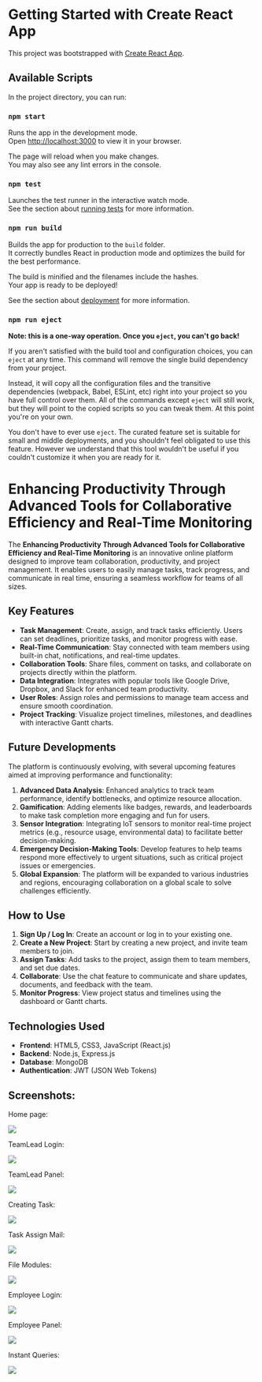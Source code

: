 # Getting Started with Create React App

This project was bootstrapped with [Create React App](https://github.com/facebook/create-react-app).

## Available Scripts

In the project directory, you can run:

### `npm start`

Runs the app in the development mode.\
Open [http://localhost:3000](http://localhost:3000) to view it in your browser.

The page will reload when you make changes.\
You may also see any lint errors in the console.

### `npm test`

Launches the test runner in the interactive watch mode.\
See the section about [running tests](https://facebook.github.io/create-react-app/docs/running-tests) for more information.

### `npm run build`

Builds the app for production to the `build` folder.\
It correctly bundles React in production mode and optimizes the build for the best performance.

The build is minified and the filenames include the hashes.\
Your app is ready to be deployed!

See the section about [deployment](https://facebook.github.io/create-react-app/docs/deployment) for more information.

### `npm run eject`

**Note: this is a one-way operation. Once you `eject`, you can't go back!**

If you aren't satisfied with the build tool and configuration choices, you can `eject` at any time. This command will remove the single build dependency from your project.

Instead, it will copy all the configuration files and the transitive dependencies (webpack, Babel, ESLint, etc) right into your project so you have full control over them. All of the commands except `eject` will still work, but they will point to the copied scripts so you can tweak them. At this point you're on your own.

You don't have to ever use `eject`. The curated feature set is suitable for small and middle deployments, and you shouldn't feel obligated to use this feature. However we understand that this tool wouldn't be useful if you couldn't customize it when you are ready for it.

# Enhancing Productivity Through Advanced Tools for Collaborative Efficiency and Real-Time Monitoring

The **Enhancing Productivity Through Advanced Tools for Collaborative Efficiency and Real-Time Monitoring** is an innovative online platform designed to improve team collaboration, productivity, and project management. It enables users to easily manage tasks, track progress, and communicate in real time, ensuring a seamless workflow for teams of all sizes.

## Key Features

- **Task Management**: Create, assign, and track tasks efficiently. Users can set deadlines, prioritize tasks, and monitor progress with ease.
- **Real-Time Communication**: Stay connected with team members using built-in chat, notifications, and real-time updates.
- **Collaboration Tools**: Share files, comment on tasks, and collaborate on projects directly within the platform.
- **Data Integration**: Integrates with popular tools like Google Drive, Dropbox, and Slack for enhanced team productivity.
- **User Roles**: Assign roles and permissions to manage team access and ensure smooth coordination.
- **Project Tracking**: Visualize project timelines, milestones, and deadlines with interactive Gantt charts.
  
## Future Developments

The platform is continuously evolving, with several upcoming features aimed at improving performance and functionality:

1. **Advanced Data Analysis**: Enhanced analytics to track team performance, identify bottlenecks, and optimize resource allocation.
2. **Gamification**: Adding elements like badges, rewards, and leaderboards to make task completion more engaging and fun for users.
3. **Sensor Integration**: Integrating IoT sensors to monitor real-time project metrics (e.g., resource usage, environmental data) to facilitate better decision-making.
4. **Emergency Decision-Making Tools**: Develop features to help teams respond more effectively to urgent situations, such as critical project issues or emergencies.
5. **Global Expansion**: The platform will be expanded to various industries and regions, encouraging collaboration on a global scale to solve challenges efficiently.

## How to Use

1. **Sign Up / Log In**: Create an account or log in to your existing one.
2. **Create a New Project**: Start by creating a new project, and invite team members to join.
3. **Assign Tasks**: Add tasks to the project, assign them to team members, and set due dates.
4. **Collaborate**: Use the chat feature to communicate and share updates, documents, and feedback with the team.
5. **Monitor Progress**: View project status and timelines using the dashboard or Gantt charts.

## Technologies Used

- **Frontend**: HTML5, CSS3, JavaScript (React.js)
- **Backend**: Node.js, Express.js
- **Database**: MongoDB
- **Authentication**: JWT (JSON Web Tokens)


## Screenshots:

Home page:

![](Assets/HomeInterface.png)

TeamLead Login:

![](Assets/TeamLeadLogin.png)

TeamLead Panel:

![](Assets/TeamLeadPanel.png)

Creating Task:

![](Assets/CreatingTask.png)

Task Assign Mail:

![](Assets/TaskAssignMail.png)

File Modules:

![](Assets/FileModules.png)

Employee Login:

![](Assets/EmployeeLogin.png)

Employee Panel:

![](Assets/EmployeePanel.png)

Instant Queries:

![](Assets/Queries.png)






